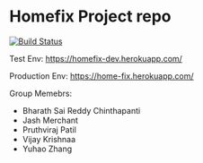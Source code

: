# Homefix Project repo

[![Build Status](https://app.travis-ci.com/gcivil-nyu-org/S2022-Team-4-repo.svg?branch=develop)](https://app.travis-ci.com/hazenoeasy/S2022-Team-4-repo)

Test Env: https://homefix-dev.herokuapp.com/

Production Env: https://home-fix.herokuapp.com/


Group Memebrs:

- Bharath Sai Reddy Chinthapanti
- Jash Merchant
- Pruthviraj Patil
- Vijay Krishnaa
- Yuhao Zhang
